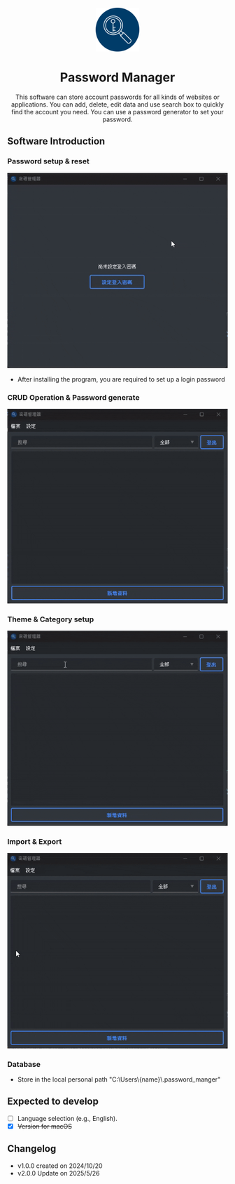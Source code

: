 <p align="center">
    <img src="password-manager.png" alt="PasswordManager" width="100" height="100">
</p>
<h1 align="center">Password Manager</h1>

<p align="center">
This software can store account passwords for all kinds of websites or applications.
You can add, delete, edit data and use search box to quickly find the account you need.
You can use a password generator to set your password.
</p>

## Software Introduction

### Password setup & reset 
![1](assets/video/密碼管理APP-登入密碼.gif)
* After installing the program, you are required to set up a login password

### CRUD Operation & Password generate
![3](assets/video/密碼管理APP-新增刪除編輯.gif)

### Theme & Category setup
![4](assets/video/密碼管理APP-設定功能.gif)

### Import & Export
![5](assets/video/密碼管理APP-匯入匯出.gif)

### Database
* Store in the local personal path "C:\Users\\{name}\\.password_manger"

## Expected to develop
- [ ] Language selection (e.g., English).
- [x] ~~Version for macOS~~

## Changelog

* v1.0.0 created on 2024/10/20
* v2.0.0 Update on 2025/5/26